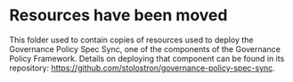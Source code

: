 # Resources have been moved

This folder used to contain copies of resources used to deploy the Governance Policy Spec Sync, one of the components of the Governance Policy Framework. Details on deploying that component can be found in its repository: https://github.com/stolostron/governance-policy-spec-sync.

